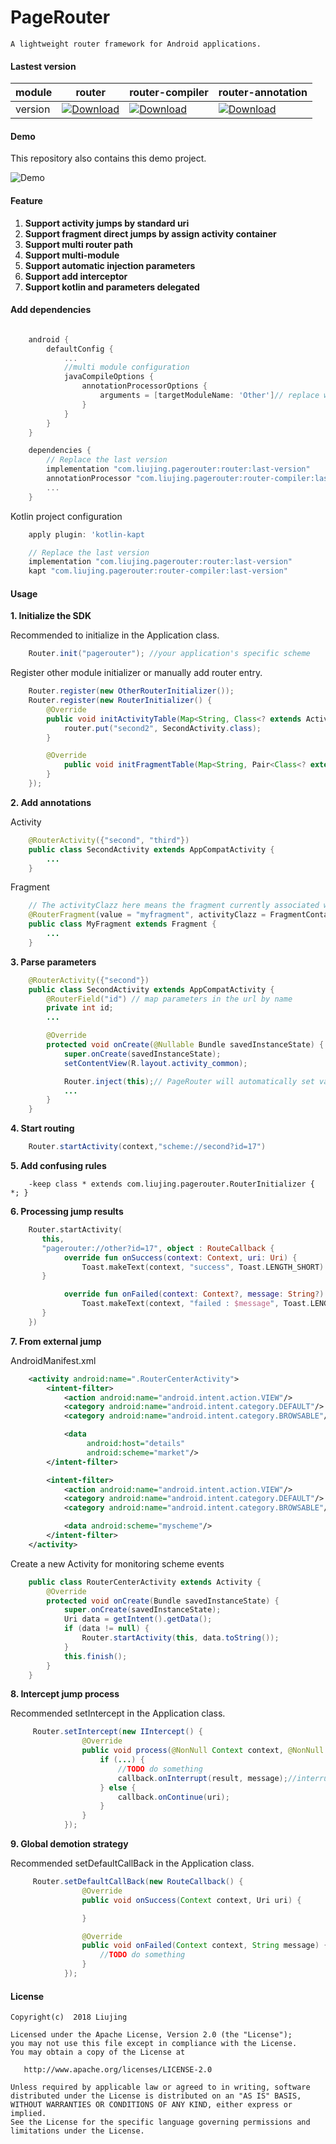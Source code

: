 # PageRouter

```
A lightweight router framework for Android applications.
```

#### Lastest version

module|router|router-compiler|router-annotation
---|---|---|---
version|[ ![Download](https://api.bintray.com/packages/liujing/pagerouter/router/images/download.svg) ](https://bintray.com/liujing/pagerouter/router/_latestVersion)|[ ![Download](https://api.bintray.com/packages/liujing/pagerouter/router-compiler/images/download.svg) ](https://bintray.com/liujing/pagerouter/router-compiler/_latestVersion)|[ ![Download](https://api.bintray.com/packages/liujing/pagerouter/router-annotation/images/download.svg) ](https://bintray.com/liujing/pagerouter/router-annotation/_latestVersion)

#### Demo
This repository also contains this demo project.

![Demo](pagerouter-demo.gif)
#### Feature

1. **Support activity jumps by standard uri**
2. **Support fragment direct jumps by assign activity container**
3. **Support multi router path**
4. **Support multi-module**
5. **Support automatic injection parameters**
6. **Support add interceptor**
7. **Support kotlin and parameters delegated**


#### Add dependencies

``` gradle

    android {
        defaultConfig {
            ...
            //multi module configuration
            javaCompileOptions {
                annotationProcessorOptions {
                    arguments = [targetModuleName: 'Other']// replace with the other module project name
                }
            }
        }
    }

    dependencies {
        // Replace the last version
        implementation "com.liujing.pagerouter:router:last-version"
        annotationProcessor "com.liujing.pagerouter:router-compiler:last-version"
        ...
    }

```

Kotlin project configuration

``` gradle
    apply plugin: 'kotlin-kapt

    // Replace the last version
    implementation "com.liujing.pagerouter:router:last-version"
    kapt "com.liujing.pagerouter:router-compiler:last-version"
```

#### Usage


**1. Initialize the SDK**

Recommended to initialize in the Application class.
``` java
    Router.init("pagerouter"); //your application's specific scheme
```

Register other module initializer or manually add router entry.

``` java
    Router.register(new OtherRouterInitializer());
    Router.register(new RouterInitializer() {
        @Override
        public void initActivityTable(Map<String, Class<? extends Activity>> router) {
            router.put("second2", SecondActivity.class);
        }

        @Override
            public void initFragmentTable(Map<String, Pair<Class<? extends Activity>, Class<? extends Fragment>>> router) {
        }
    });
```


**2. Add annotations**

Activity
``` java
    @RouterActivity({"second", "third"})
    public class SecondActivity extends AppCompatActivity {
        ...
    }
```

Fragment

``` java
    // The activityClazz here means the fragment currently associated with Activity
    @RouterFragment(value = "myfragment", activityClazz = FragmentContainerActivity.class)
    public class MyFragment extends Fragment {
        ...
    }
```


**3. Parse parameters**

```java
    @RouterActivity({"second"})
    public class SecondActivity extends AppCompatActivity {
        @RouterField("id") // map parameters in the url by name
        private int id;
        ...

        @Override
        protected void onCreate(@Nullable Bundle savedInstanceState) {
            super.onCreate(savedInstanceState);
            setContentView(R.layout.activity_common);

            Router.inject(this);// PageRouter will automatically set value of fields
            ...
        }
    }
```

**4. Start routing**

```java
    Router.startActivity(context,"scheme://second?id=17")
```


**5. Add confusing rules**

```
    -keep class * extends com.liujing.pagerouter.RouterInitializer { *; }
```


**6. Processing jump results**

```kotlin
    Router.startActivity(
       this,
       "pagerouter://other?id=17", object : RouteCallback {
            override fun onSuccess(context: Context, uri: Uri) {
                Toast.makeText(context, "success", Toast.LENGTH_SHORT).show()
       }

            override fun onFailed(context: Context?, message: String?) {
                Toast.makeText(context, "failed : $message", Toast.LENGTH_SHORT).show()
       }
    })

```


**7. From external jump**

AndroidManifest.xml

```xml
    <activity android:name=".RouterCenterActivity">
        <intent-filter>
            <action android:name="android.intent.action.VIEW"/>
            <category android:name="android.intent.category.DEFAULT"/>
            <category android:name="android.intent.category.BROWSABLE"/>

            <data
                 android:host="details"
                 android:scheme="market"/>
        </intent-filter>

        <intent-filter>
            <action android:name="android.intent.action.VIEW"/>
            <category android:name="android.intent.category.DEFAULT"/>
            <category android:name="android.intent.category.BROWSABLE"/>

            <data android:scheme="myscheme"/>
        </intent-filter>
    </activity>
```

Create a new Activity for monitoring scheme events

```java
    public class RouterCenterActivity extends Activity {
        @Override
        protected void onCreate(Bundle savedInstanceState) {
            super.onCreate(savedInstanceState);
            Uri data = getIntent().getData();
            if (data != null) {
                Router.startActivity(this, data.toString());
            }
            this.finish();
        }
    }
```

**8. Intercept jump process**

Recommended setIntercept in the Application class.

```java
     Router.setIntercept(new IIntercept() {
                @Override
                public void process(@NonNull Context context, @NonNull Uri uri, InterceptorCallback callback) {
                    if (...) {
                        //TODO do something
                        callback.onInterrupt(result, message);//interrupt routing process
                    } else {
                        callback.onContinue(uri);
                    }
                }
            });

```

**9. Global demotion strategy**

Recommended setDefaultCallBack in the Application class.

```java
     Router.setDefaultCallBack(new RouteCallback() {
                @Override
                public void onSuccess(Context context, Uri uri) {

                }

                @Override
                public void onFailed(Context context, String message) {
                    //TODO do something
                }
            });
```


#### License

    Copyright(c)  2018 Liujing

    Licensed under the Apache License, Version 2.0 (the "License");
    you may not use this file except in compliance with the License.
    You may obtain a copy of the License at

       http://www.apache.org/licenses/LICENSE-2.0

    Unless required by applicable law or agreed to in writing, software
    distributed under the License is distributed on an "AS IS" BASIS,
    WITHOUT WARRANTIES OR CONDITIONS OF ANY KIND, either express or implied.
    See the License for the specific language governing permissions and
    limitations under the License.
